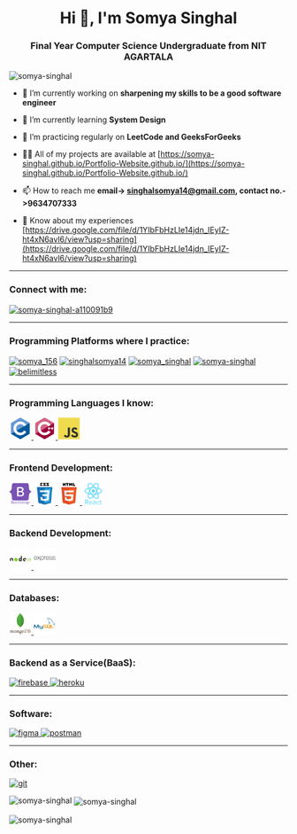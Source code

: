 <h1 align="center">Hi 👋, I'm Somya Singhal</h1>
<h3 align="center">Final Year Computer Science Undergraduate from NIT AGARTALA</h3>

<p align="left"> <img src="https://komarev.com/ghpvc/?username=somya-singhal&label=Profile%20views&color=0e75b6&style=flat" alt="somya-singhal" /> </p>

- 🔭 I’m currently working on **sharpening my skills to be a good software engineer**

- 🌱 I’m currently learning **System Design**

- 👯 I’m practicing regularly on **LeetCode and GeeksForGeeks**

- 👨‍💻 All of my projects are available at [https://somya-singhal.github.io/Portfolio-Website.github.io/](https://somya-singhal.github.io/Portfolio-Website.github.io/)

- 📫 How to reach me **email-> singhalsomya14@gmail.com, contact no.->9634707333**

- 📄 Know about my experiences [https://drive.google.com/file/d/1YIbFbHzLIe14jdn_IEyIZ-ht4xN6avl6/view?usp=sharing](https://drive.google.com/file/d/1YIbFbHzLIe14jdn_IEyIZ-ht4xN6avl6/view?usp=sharing)

<hr />
<h3 align="left">Connect with me:</h3>
<p align="left">
<a href="https://linkedin.com/in/somya-singhal-a110091b9" target="blank"><img align="center" src="https://raw.githubusercontent.com/rahuldkjain/github-profile-readme-generator/master/src/images/icons/Social/linked-in-alt.svg" alt="somya-singhal-a110091b9" height="30" width="40" /></a>

<hr />

<h3 align="left">Programming Platforms where I practice:</h3>
<a href="https://www.codechef.com/users/somya_156" target="blank"><img align="center" src="https://cdn.jsdelivr.net/npm/simple-icons@3.1.0/icons/codechef.svg" alt="somya_156" height="30" width="40" /></a>
<a href="https://www.hackerrank.com/singhalsomya14" target="blank"><img align="center" src="https://raw.githubusercontent.com/rahuldkjain/github-profile-readme-generator/master/src/images/icons/Social/hackerrank.svg" alt="singhalsomya14" height="30" width="40" /></a>
<a href="https://codeforces.com/profile/somya_singhal" target="blank"><img align="center" src="https://raw.githubusercontent.com/rahuldkjain/github-profile-readme-generator/master/src/images/icons/Social/codeforces.svg" alt="somya_singhal" height="30" width="40" /></a>
<a href="https://www.leetcode.com/somya-singhal" target="blank"><img align="center" src="https://raw.githubusercontent.com/rahuldkjain/github-profile-readme-generator/master/src/images/icons/Social/leet-code.svg" alt="somya-singhal" height="30" width="40" /></a>
<a href="https://auth.geeksforgeeks.org/user/belimitless" target="blank"><img align="center" src="https://raw.githubusercontent.com/rahuldkjain/github-profile-readme-generator/master/src/images/icons/Social/geeks-for-geeks.svg" alt="belimitless" height="30" width="40" /></a>
</p>

<hr />

<h3 align="left">Programming Languages I know:</h3>
<a href="https://www.cprogramming.com/" target="_blank" rel="noreferrer"> <img src="https://raw.githubusercontent.com/devicons/devicon/master/icons/c/c-original.svg" alt="c" width="40" height="40"/> </a> 
<a href="https://www.w3schools.com/cpp/" target="_blank" rel="noreferrer"> <img src="https://raw.githubusercontent.com/devicons/devicon/master/icons/cplusplus/cplusplus-original.svg" alt="cplusplus" width="40" height="40"/> </a> 
<a href="https://developer.mozilla.org/en-US/docs/Web/JavaScript" target="_blank" rel="noreferrer"> <img src="https://raw.githubusercontent.com/devicons/devicon/master/icons/javascript/javascript-original.svg" alt="javascript" width="40" height="40"/> </a> 

<hr />

<h3 align="left">Frontend Development:</h3>
<p align="left"> <a href="https://getbootstrap.com" target="_blank" rel="noreferrer"> <img src="https://raw.githubusercontent.com/devicons/devicon/master/icons/bootstrap/bootstrap-plain-wordmark.svg" alt="bootstrap" width="40" height="40"/> </a> 
<a href="https://www.w3schools.com/css/" target="_blank" rel="noreferrer"> <img src="https://raw.githubusercontent.com/devicons/devicon/master/icons/css3/css3-original-wordmark.svg" alt="css3" width="40" height="40"/> </a> 
<a href="https://www.w3.org/html/" target="_blank" rel="noreferrer"> <img src="https://raw.githubusercontent.com/devicons/devicon/master/icons/html5/html5-original-wordmark.svg" alt="html5" width="40" height="40"/> </a> 
<a href="https://reactjs.org/" target="_blank" rel="noreferrer"> <img src="https://raw.githubusercontent.com/devicons/devicon/master/icons/react/react-original-wordmark.svg" alt="react" width="40" height="40"/> </a> 

<hr />

<h3 align="left">Backend Development:</h3>
<a href="https://nodejs.org" target="_blank" rel="noreferrer"> <img src="https://raw.githubusercontent.com/devicons/devicon/master/icons/nodejs/nodejs-original-wordmark.svg" alt="nodejs" width="40" height="40"/> </a>
<a href="https://expressjs.com" target="_blank" rel="noreferrer"> <img src="https://raw.githubusercontent.com/devicons/devicon/master/icons/express/express-original-wordmark.svg" alt="express" width="40" height="40"/> </a> 

<hr />

<h3 align="left">Databases:</h3>
<a href="https://www.mongodb.com/" target="_blank" rel="noreferrer"> <img src="https://raw.githubusercontent.com/devicons/devicon/master/icons/mongodb/mongodb-original-wordmark.svg" alt="mongodb" width="40" height="40"/> </a> 
<a href="https://www.mysql.com/" target="_blank" rel="noreferrer"> <img src="https://raw.githubusercontent.com/devicons/devicon/master/icons/mysql/mysql-original-wordmark.svg" alt="mysql" width="40" height="40"/> </a> 

<hr />

<h3 align="left">Backend as a Service(BaaS):</h3>
<a href="https://firebase.google.com/" target="_blank" rel="noreferrer"> <img src="https://www.vectorlogo.zone/logos/firebase/firebase-icon.svg" alt="firebase" width="40" height="40"/> </a>
<a href="https://heroku.com" target="_blank" rel="noreferrer"> <img src="https://www.vectorlogo.zone/logos/heroku/heroku-icon.svg" alt="heroku" width="40" height="40"/> </a>

<hr />

<h3 align="left">Software:</h3>
<a href="https://www.figma.com/" target="_blank" rel="noreferrer"> <img src="https://www.vectorlogo.zone/logos/figma/figma-icon.svg" alt="figma" width="40" height="40"/> </a>  
<a href="https://postman.com" target="_blank" rel="noreferrer"> <img src="https://www.vectorlogo.zone/logos/getpostman/getpostman-icon.svg" alt="postman" width="40" height="40"/> </a>

<hr />

<h3 align="left">Other:</h3>
<a href="https://git-scm.com/" target="_blank" rel="noreferrer"> <img src="https://www.vectorlogo.zone/logos/git-scm/git-scm-icon.svg" alt="git" width="40" height="40"/> </a>   
</p>

<p><img align="left" src="https://github-readme-stats.vercel.app/api/top-langs?username=somya-singhal&show_icons=true&locale=en&layout=compact" alt="somya-singhal" /></p>

<p>&nbsp;<img align="center" src="https://github-readme-stats.vercel.app/api?username=somya-singhal&show_icons=true&locale=en" alt="somya-singhal" /></p>

<p><img align="center" src="https://github-readme-streak-stats.herokuapp.com/?user=somya-singhal&" alt="somya-singhal" /></p>
